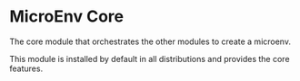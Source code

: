 # MicroEnv Core

The core module that orchestrates the other modules to create a microenv. 

This module is installed by default in all distributions and provides the core features.